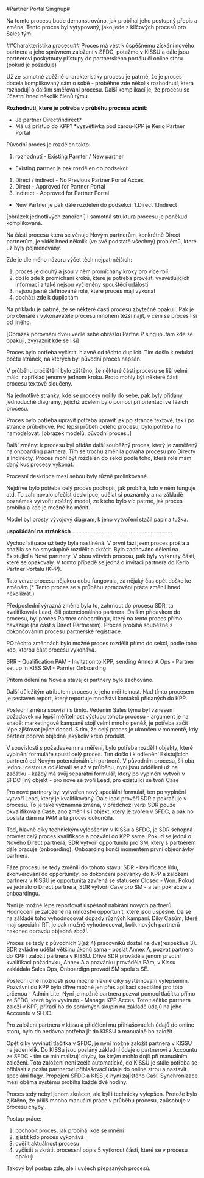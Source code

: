 #Partner Portal Singnup#

Na tomto procesu bude demonstrováno, jak probíhal jeho postupný přepis a změna. Tento proces byl vytypovaný, jako jede z klíčových procesů pro Sales tým.

##Charakteristika procesu##
Proces má vést k úspěšnému získání nového partnera a jeho správném založení v SFDC, potažmo v KISSU a dále jsou partnerovi poskytnuty přístupy do partnerského portálu či online storu.(pokud je požaduje)

Už ze samotné zběžné charakteristiky procesu je patrné, že je proces docela komplikovaný sám o sobě - proběhne zde několik rozhodnutí, která rozhodují o dalším směřování procesu. Další komplikací je, že procesu se účastní hned několik členů týmu.

**Rozhodnutí, které je potřeba v průběhu procesu učinit:**
- Je partner Direct/indirect?
- Má už přístup do KPP? 
*vysvětlivka pod čárou-KPP je Kerio Partner Portal

Původní proces je rozdělen takto:
1. rozhodnutí - Existing Parnter / New partner
- Existing partner je pak rozdělen do podsekcí:
1. Direct / indirect - No Previous Partner Portal Acces
1. Direct - Approved for Partner Portal
1. Indirect - Approved for Partner Portal
- New Partner je pak dále rozdělen do podsekcí:
1.Direct
1.Indirect

 [obrázek jednotlivých zanoření]
I samotná struktura procesu je poněkud komplikovaná.

Na části procesu která se věnuje Novým partnerům, konkrétně Direct partnerům, je vidět hned několik (ve své podstatě všechny) problémů, které už byly pojmenovány. 

Zde je dle mého názoru výčet těch nejpatrnějších:

1. proces je dlouhý a jsou v něm promíchány kroky pro více rolí.
2. došlo zde k promíchání kroků, které je potřeba provést, vysvětlujících informací a také nejsou vyčleněny spouštěcí události
3. nejsou jasně definované role, které proces mají vykonat
4. dochází zde k duplicitám

Na příkladu je patrné, že se některé části procesu zbytečně opakují. Pak je pro čtenáře / vykonavatele procesu mnohem těžší najít, v čem se proces liší od jiného.

[Obrázek porovnání dvou vedle sebe obrázku Partne P singup..tam kde se opakuji, zvýraznit kde se liší]

Proces bylo potřeba vyčistit, hlavně od těchto duplicit. Tím došlo k redukci počtu stránek, na kterých byl původní proces napsán.

V průběhu pročištění bylo zjištěno, že některé části procesu se liší velmi málo, například jenom v jednom kroku. Proto mohly být některé části procesu textově sloučeny.

Na jednotlivé stránky, kde se procesy nořily do sebe, pak byly přidány jednoduché diagramy, jejichž účelem bylo pomoci při orientaci ve fázích procesu.

Proces bylo potřeba upravit potřeba upravit jak po stránce textové, tak i po stránce průběhové.
Pro lepší průběh celého procesu, bylo potřeba ho namodelovat.
[obrázek modelů, původní proces..]


Další změny:
k procesu byl přidán další souběžný proces, který je zaměřený na onboarding partnera.
Tím se trochu změnila povaha procesu pro Directy a Indirecty. Proces mohl být rozdělen do sekcí podle toho, která role mám daný kus procesy vykonat.

Procesní deskripce mezi sebou byly různě prolinkované..

Nejdříve bylo potřeba celý proces pochopit, jak probíhá, kdo v něm funguje atd. To zahrnovalo přečíst deskripce, udělat si poznámky a na základě poznámek vytvořit zběžný model, ze ktého bylo víc patrné, jak proces probíhá a kde je možné ho měnit.

Model byl prostý vývojový diagram, k jeho vytvoření stačil papír a tužka.

**uspořádání na stránkách**
.................................................................

Výchozí situace už tedy byla nastíněná.
V první fázi jsem proces prošla a snažila se ho smysluplně rozdělit a zkrátit.
Bylo zachováno dělení na Existujicí a Nové partnery. V obou větvích procesu, pak byly vytknuty části, které se opakovaly. V tomto případě se jedná o invitaci partnera do Kerio Partner Portalu (KPP).

Tato verze procesu nějakou dobu fungovala, za nějaký čas opět doško ke změnám (* Tento proces se v průběhu zpracování práce změnil hned několikrát.)

Předposlední výrazná změna byla to, zahrnout do procesu SDR, ta kvalifikovala Lead, čili potencionálnho partnera.
Dalším přídavkem do procesu, byl proces Partner onboardingu, který na tento proces přímo navazuje (na část s Direct Partnerem). Proces probíhá souběžně s dokončováním procesu partnerské registrace.

PO těchto změnnách bylo možné proces rozdělit přímo do sekcí, podle toho kdo, kterou část procesu vykonává.

SRR - Qualification
PAM - Invitation to KPP, sending Annex A
Ops - Partner set up in KISS
SM - Parnter Onboarding

Přitom dělení na Nové a stávající partnery bylo zachováno.

Další důležitým atributem procesu je jeho měřitelnost. Nad tímto procesem je sestaven report, který reportuje množství kontaktů přidaných do KPP.

Poslední změna souvisí i s tímto. Vedením Sales týmu byl vznesen požadavek na lepší měřitelnost výstupu tohoto procesu - argument je na snadě: marketingové kampaně stojí velmi mnoho peněž, je potřeba začít lépe zjišťovat jejich dopad.
S tím, že celý proces je ukončen v momentě, kdy partner poprvé objedná jakýkoliv kreio produkt.

V souvislosti s požadavkem na měření, bylo potřeba rozdělit objekty, které vyplnění formuláře spustí celý proces. Tím došlo i k odlenění Existujících partnerů od Novým potencionálních partnerů. V původním procesu, šli oba jednou cestou a odlělovali se až v průběhu, nyní jsou odděleni už na začátku - každý má svůj separátní formulář, který po vyplnění vytvoří v SFDC jiný objekt - pro nové se tvoři Lead, pro existující se tvoří Case

Pro nové partnery byl vytvořen nový speciálni formulář, ten po vyplnění vytvoří Lead, který je kvalifikovaný. Dále lead prověří SDR a pokračuje v procesu. To je také významná změna, v předchozí verzi SDR pouze okvalifikovala Case, ano změnil s i objekt, který je tvořen v SFDC, a pak ho poslala dám na PAM a ta proces dokončila.

Teď, hlavně díky technickým vylepšením v KISSu a SFDC, je SDR schopná provést celý proces kvalifikace a pozvání do KPP sama.
Pokud se jedná o Nového Direct partnerá, SDR vytvoří opportunitu pro SM, který s partnerem dále pracuje (onboarding). Onboarding končí momentem první objednávky partnera.

Fáze procesu se tedy změnili do tohoto stavu:
SDR - kvalificace lídu, zkonverování do opportunity, po dokončení pozvánky do KPP a založení partnera v KISSU je opportunita zavřená se statusem Closed - Won. Pokud se jednalo o Direct partnera, SDR vytvoří Case pro SM - a ten pokračuje v onboardingu.

Nyní je možné lepe reportovat úspěšnot nabírání nových partnerů. Hodnocení je založené na množství opportunit, které jsou úspěšné. Dá se na základě toho vyhodnocovat dopady různých kampaní. Díky Casům, které mají speciálni RT, je pak možné vyhodnocovat, kolik nových partnerů nakonec opravdu objedná zboží.

Proces se tedy z původních 3(až 4) pracovníků dostal na dva(respektive 3). SDR zvládne udělat většinu úkonů sama - poslat Annex A, pozvat partnera do KPP i založit partnera v KISSU. Dříve SDR prováděla jenom prvotní kvalifikaci požadavku, Annex A a pozvánku prováděla PAm, v Kissu zakládala Sales Ops, Onboardign provádí SM spolu s SE.

Poslední dně možnosti jsou možné hlavně díky systémovým vylepšením. 
Pozvávní do KPP bylo dříve možné jen přes aplikaci speciálně pro toto určenou - Admin Lite. Nyní je možné partnera pozvat pomocí tlačítka přímo ze SFDC, které bylo vyvinuto - Manage KPP Acces. Toto tlačítko partnera založí v KPP, přiradí ho do správných skupin na základě údajů na jeho Accountu v SFDC.

Pro založení partnera v kissu a přidělení mu přihlašovacích údajů do online storu, bylo do nedávna potřeba jít do KISSU a manuálně ho založit.

Opět díky vyvinutí tlačítka v SFDC, je nyní možné založit partnera v KISSU na jeden klik. Do KISSu jsou posláný základní údaje o partnerovi z Accountu ze SFDC - tím se minimalizují chyby, ke ktrým mohlo dojít při manuálním založení.
Toto založení není zcela automatické, do KISSU je stále potřeba se přihlásit a poslat partnerovi přihlašovací údaje do online strou a nastavit speciálni flagy.
Propojení SFDC a KISS je nyní zajištěno Caší. Synchronizace mezi oběma systému probíhá každé dvě hodiny.

Proces tedy nebyl jenom zkrácen, ale byl i technicky vylepšen. Protože bylo zjištěno, že příliš mnoho manuální práce v průběhu procesu, způsobuje v procesu chyby..

Postup práce:
1. pochopit proces, jak probíhá, kde se mnění
2. zjistit kdo proces vykonává
3. ověřit aktuálnost procesu
4. vyčistit a zkrátit processní popis
5 vytknout části, které se v procesu opakují

Takový byl postup zde, ale i uvšech přepsaných procesů. 
